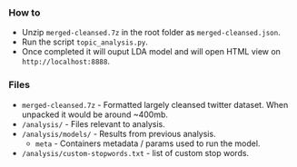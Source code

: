 ### How to
- Unzip `merged-cleansed.7z` in the root folder as `merged-cleansed.json`.
- Run the script `topic_analysis.py`.
- Once completed it will ouput LDA model and will open HTML view on `http://localhost:8888`.

### Files
* `merged-cleansed.7z` - Formatted largely cleansed twitter dataset. When unpacked it would be around ~400mb.
* `/analysis/` - Files relevant to analysis.
* `/analysis/models/` - Results from previous analysis.
    * `meta` - Containers metadata / params used to run the model.
* `/analysis/custom-stopwords.txt` - list of custom stop words.
